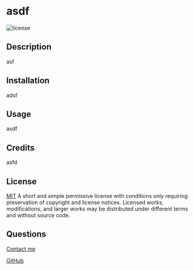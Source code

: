 
  # asdf
  ![license](https://img.shields.io/badge/License-MIT-blue)

  ## Description
  
  asf

  
  
  ## Installation

  adsf

  ## Usage

  asdf

  ## Credits

  asfd
  
  ## License
  [MIT]('https://choosealicense.com/licenses/mit/')
      A short and simple permissive license with conditions only requiring preservation of 
      copyright and license notices. Licensed works, modifications, and larger works may be 
      distributed under different terms and without source code.

  

  

  

  ## Questions

  [Contact me](asfd@adf.com)

  [GitHub](https://github.com/adfda)

      